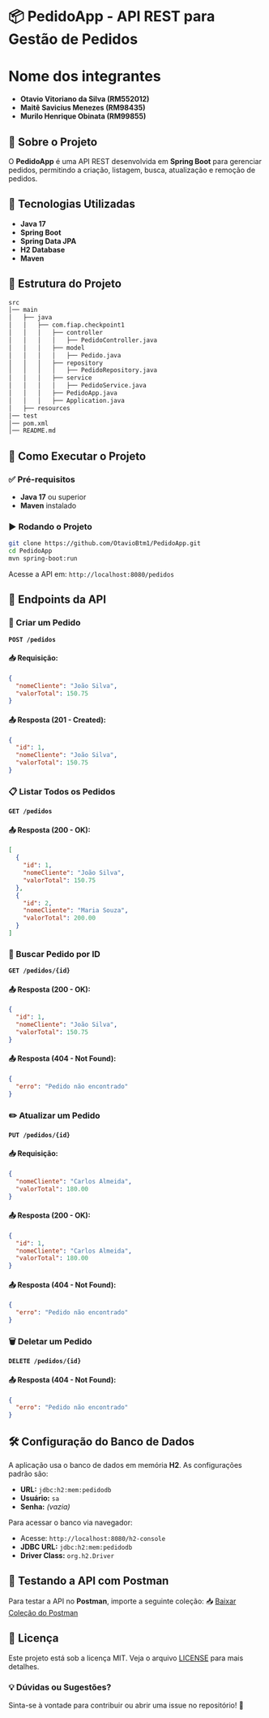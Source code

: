 # 📦 PedidoApp - API REST para Gestão de Pedidos

# Nome dos integrantes
- **Otavio Vitoriano da Silva (RM552012)**
- **Maitê Savicius Menezes (RM98435)**
- **Murilo Henrique Obinata (RM99855)**


## 📖 Sobre o Projeto
O **PedidoApp** é uma API REST desenvolvida em **Spring Boot** para gerenciar pedidos, permitindo a criação, listagem, busca, atualização e remoção de pedidos.

## 🚀 Tecnologias Utilizadas
- **Java 17**
- **Spring Boot**
- **Spring Data JPA**
- **H2 Database**
- **Maven**

## 📁 Estrutura do Projeto
```bash
src
│── main
│   ├── java
│   │   ├── com.fiap.checkpoint1
│   │   │   ├── controller
│   │   │   │   ├── PedidoController.java
│   │   │   ├── model
│   │   │   │   ├── Pedido.java
│   │   │   ├── repository
│   │   │   │   ├── PedidoRepository.java
│   │   │   ├── service
│   │   │   │   ├── PedidoService.java
│   │   │   ├── PedidoApp.java
│   │   │   ├── Application.java
│   ├── resources
│── test
│── pom.xml
│── README.md
```

## 🔧 Como Executar o Projeto

### ✅ Pré-requisitos
- **Java 17** ou superior
- **Maven** instalado

### ▶️ Rodando o Projeto
```bash
git clone https://github.com/OtavioBtm1/PedidoApp.git
cd PedidoApp
mvn spring-boot:run
```

Acesse a API em: `http://localhost:8080/pedidos`

## 📌 Endpoints da API

### 📝 Criar um Pedido  
**`POST /pedidos`**

#### 📥 Requisição:
```json
{
  "nomeCliente": "João Silva",
  "valorTotal": 150.75
}
```

#### 📤 Resposta (201 - Created):
```json
{
  "id": 1,
  "nomeCliente": "João Silva",
  "valorTotal": 150.75
}
```

### 📋 Listar Todos os Pedidos  
**`GET /pedidos`**

#### 📤 Resposta (200 - OK):
```json
[
  {
    "id": 1,
    "nomeCliente": "João Silva",
    "valorTotal": 150.75
  },
  {
    "id": 2,
    "nomeCliente": "Maria Souza",
    "valorTotal": 200.00
  }
]
```

### 🔎 Buscar Pedido por ID  
**`GET /pedidos/{id}`**

#### 📤 Resposta (200 - OK):
```json
{
  "id": 1,
  "nomeCliente": "João Silva",
  "valorTotal": 150.75
}
```

#### 📤 Resposta (404 - Not Found):
```json
{
  "erro": "Pedido não encontrado"
}
```

### ✏️ Atualizar um Pedido  
**`PUT /pedidos/{id}`**

#### 📥 Requisição:
```json
{
  "nomeCliente": "Carlos Almeida",
  "valorTotal": 180.00
}
```

#### 📤 Resposta (200 - OK):
```json
{
  "id": 1,
  "nomeCliente": "Carlos Almeida",
  "valorTotal": 180.00
}
```

#### 📤 Resposta (404 - Not Found):
```json
{
  "erro": "Pedido não encontrado"
}
```

### 🗑️ Deletar um Pedido  
**`DELETE /pedidos/{id}`**


#### 📤 Resposta (404 - Not Found):
```json
{
  "erro": "Pedido não encontrado"
}
```

## 🛠️ Configuração do Banco de Dados

A aplicação usa o banco de dados em memória **H2**. As configurações padrão são:

- **URL:** `jdbc:h2:mem:pedidodb`
- **Usuário:** `sa`
- **Senha:** _(vazia)_

Para acessar o banco via navegador:
- Acesse: `http://localhost:8080/h2-console`
- **JDBC URL:** `jdbc:h2:mem:pedidodb`
- **Driver Class:** `org.h2.Driver`

## 🔗 Testando a API com Postman
Para testar a API no **Postman**, importe a seguinte coleção:
📥 [Baixar Coleção do Postman](https://www.getpostman.com/collections/seu-link)

## 📄 Licença
Este projeto está sob a licença MIT. Veja o arquivo [LICENSE](LICENSE) para mais detalhes.

### 💡 Dúvidas ou Sugestões?
Sinta-se à vontade para contribuir ou abrir uma issue no repositório! 🚀